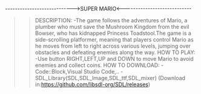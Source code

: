 ---------------------------->SUPER MARIO<----------------------------
>>DESCRIPTION:
-The game follows the adventures of Mario, a plumber who must save the Mushroom Kingdom from the evil Bowser, who has kidnapped Princess Toadstool.The game is a side-scrolling platformer, meaning that players control Mario as he moves from left to right across various levels, jumping over obstacles and defeating enemies along the way.
>>HOW TO PLAY:
-Use button RIGHT,LEFT,UP and DOWN to move Mario to avoid enemies and collect coins.
>>HOW TO DOWNLOAD:
-Code::Block,Visual Studio Code,.. -SDL_Library(SDL,SDL_Image,SDL_ttf,SDL_mixer) (Download in:https://github.com/libsdl-org/SDL/releases)